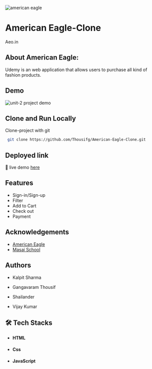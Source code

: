 
![american eagle](https://user-images.githubusercontent.com/91539305/147804591-73832715-c756-4723-ac9b-c5a7977c7913.png)

    
# American Eagle-Clone

Aeo.in
## About American Eagle:
Udemy is an web application that allows users to purchase all kind of fashion products.


## Demo
![unit-2 project demo](https://user-images.githubusercontent.com/91539305/147804744-1e7725d3-f594-4c70-95e4-635dfed43d3b.gif)


## Clone and Run Locally

Clone-project with git

```bash
 git clone https://github.com/Thousifg/American-Eagle-Clone.git
```


## Deployed link
🔹 live demo [here](https://thousifg.github.io/American-Eagle-Clone/public/home.html)


## Features

- Sign-in/Sign-up
- Filter
- Add to Cart
- Check out
- Payment


## Acknowledgements

 - [American Eagle](https://www.aeo.in/)
 - [Masai School](https://masaischool.com/)


## Authors
-  Kalpit Sharma

- Gangavaram Thousif

- Shailander

- Vijay Kumar


## 🛠 Tech Stacks
- #### HTML
- #### Css
- #### JavaScript



<!-- ## Screenshots :-
![frontpage]() -->
